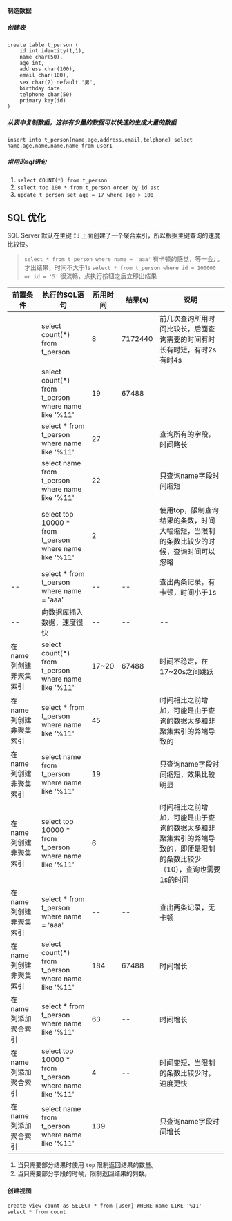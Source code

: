 #### 制造数据

##### 创建表
    create table t_person (
    	id int identity(1,1),
    	name char(50),
    	age int,
    	address char(100),
    	email char(100),
    	sex char(2) default '男',
    	birthday date,
    	telphone char(50)
    	primary key(id)
    )
##### 从表中复制数据，这样有少量的数据可以快速的生成大量的数据


    insert into t_person(name,age,address,email,telphone) select name,age,name,name,name from user1
##### 常用的sql语句

1. `select COUNT(*) from t_person`
2. `select top 100 * from t_person order by id asc`
3. `update t_person set age = 17 where age > 100`

## SQL 优化
SQL Server 默认在主键 `Id` 上面创建了一个聚合索引，所以根据主键查询的速度比较快。
> `select * from t_person where name = 'aaa'` 有卡顿的感觉，等一会儿才出结果，时间不大于1s
> `select * from t_person where id = 100000 or id = '5'` 很流畅，点执行按钮之后立即出结果

|前置条件|执行的SQL语句|所用时间|结果(s)|说明|
|--|--|--|--|--|
||select count(*) from t_person|8|7172440|前几次查询所用时间比较长，后面查询需要的时间有时长有时短，有时2s有时4s|
||select count(*) from t_person where name like '%11'|19|67488||
||select * from t_person where name like '%11'|27||查询所有的字段，时间略长|
||select name from t_person where name like '%11'|22||只查询name字段时间缩短|
||select top 10000 * from t_person where name like '%11'|2||使用top，限制查询结果的条数，时间大幅缩短，当限制的条数比较少的时候，查询时间可以忽略|
|--|select * from t_person where name = 'aaa'|--|--|查出两条记录，有卡顿，时间小于1s|
|--|向数据库插入数据，速度很快|--|--|--|
|在name列创建非聚集索引|select count(*) from t_person where name like '%11'|17~20|67488|时间不稳定，在17~20s之间跳跃|
|在name列创建非聚集索引|select * from t_person where name like '%11'|45||时间相比之前增加，可能是由于查询的数据太多和非聚集索引的弊端导致的|
|在name列创建非聚集索引|select name from t_person where name like '%11'|19||只查询name字段时间缩短，效果比较明显|
|在name列创建非聚集索引|select top 10000 * from t_person where name like '%11'|6||时间相比之前增加，可能是由于查询的数据太多和非聚集索引的弊端导致的，即便是限制的条数比较少（10），查询也需要1s的时间|
|在name列创建非聚集索引|select * from t_person where name = 'aaa'|--|--|查出两条记录，无卡顿|
|在name列创建非聚集索引|select count(*) from t_person where name like '%11'|184|67488|时间增长|
|在name列添加聚合索引|select * from t_person where name like '%11'|63|--|时间增长|
|在name列添加聚合索引|select top 10000 * from t_person where name like '%11'|4|--|时间变短，当限制的条数比较少时，速度更快|
|在name列添加聚合索引|select name from t_person where name like '%11'|139||只查询name字段时间增长|

1. 当只需要部分结果时使用 `top` 限制返回结果的数量。
2. 当只需要部分字段的时候，限制返回结果的列数。
#### 创建视图

    create view count as SELECT * from [user] WHERE name LIKE '%11'
    select * from count



